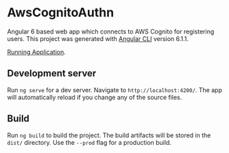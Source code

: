 # AwsCognitoAuthn

Angular 6 based web app which connects to AWS Cognito for registering users.
This project was generated with [Angular CLI](https://github.com/angular/angular-cli) version 6.1.1.

[Running Application](http://sarthakj178.com/aws-cognito-authn/).

## Development server

Run `ng serve` for a dev server. Navigate to `http://localhost:4200/`. The app will automatically reload if you change any of the source files.

## Build

Run `ng build` to build the project. The build artifacts will be stored in the `dist/` directory. Use the `--prod` flag for a production build.